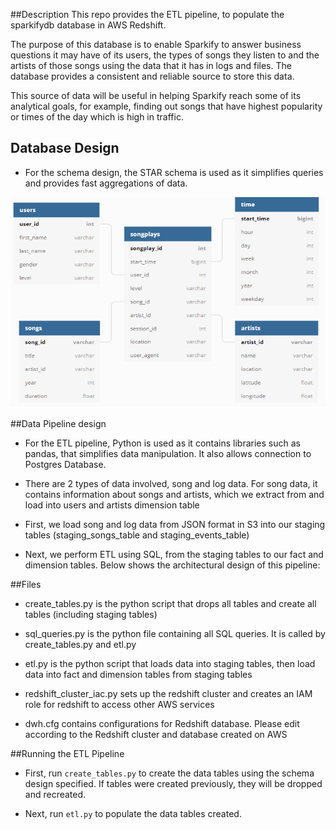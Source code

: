 ##Description
This repo provides the ETL pipeline, to populate the sparkifydb database in AWS Redshift.

The purpose of this database is to enable Sparkify to answer business questions it may have of its users, the types of songs they listen to and the artists of those songs using the data that it has in logs and files. The database provides a consistent and reliable source to store this data.

This source of data will be useful in helping Sparkify reach some of its analytical goals, for example, finding out songs that have highest popularity or times of the day which is high in traffic.

## Database Design

* For the schema design, the STAR schema is used as it simplifies queries and provides fast aggregations of data.

![images](images/02_db_schema_design.png)

##Data Pipeline design
* For the ETL pipeline, Python is used as it contains libraries such as pandas, that simplifies data manipulation. It also allows connection to Postgres Database.

* There are 2 types of data involved, song and log data. For song data, it contains information about songs and artists, which we extract from and load into users and artists dimension table

* First, we load song and log data from JSON format in S3 into our staging tables (staging_songs_table and staging_events_table)

* Next, we perform ETL using SQL, from the staging tables to our fact and dimension tables. Below shows the architectural design of this pipeline:


##Files
* create_tables.py is the python script that drops all tables and create all tables (including staging tables)

* sql_queries.py is the python file containing all SQL queries. It is called by create_tables.py and etl.py

* etl.py is the python script that loads data into staging tables, then load data into fact and dimension tables from staging tables

* redshift_cluster_iac.py sets up the redshift cluster and creates an IAM role for redshift to access other AWS services

* dwh.cfg contains configurations for Redshift database. Please edit according to the Redshift cluster and database created on AWS

##Running the ETL Pipeline
* First, run ```create_tables.py``` to create the data tables using the schema design specified. If tables were created previously, they will be dropped and recreated.

* Next, run ```etl.py``` to populate the data tables created.